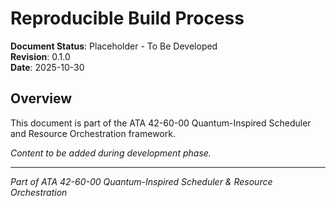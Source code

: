 # Reproducible Build Process

**Document Status**: Placeholder - To Be Developed  
**Revision**: 0.1.0  
**Date**: 2025-10-30

## Overview

This document is part of the ATA 42-60-00 Quantum-Inspired Scheduler and Resource Orchestration framework.

*Content to be added during development phase.*

---

*Part of ATA 42-60-00 Quantum-Inspired Scheduler & Resource Orchestration*

